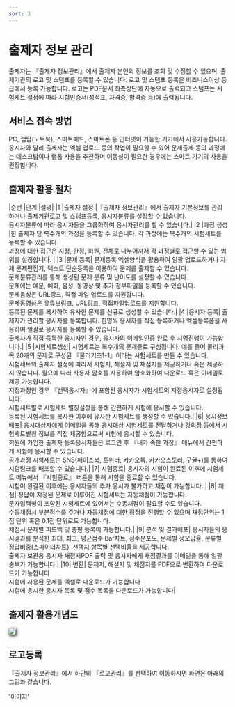 ```yaml
---
sort: 3
---
```


# 출제자 정보 관리


출제자는 『출제자 정보관리』에서 출제자 본인의 정보를 조회 및 수정할 수 있으며  출제기관의 로고 및 스탬프를 등록할 수 있습니다. 로고 및 스탬프 등록은 비즈니스이상 등급에서 등록 가능합니다. 로고는 PDF문서 좌측상단에 자동으로 출력되고 스탬프는 시험세트 설정에 따라 시험인증서(성적표, 자격증, 합격증 등)에 출력됩니다.



## 서비스 접속 방법

PC, 랩탑(노트북), 스마트패드, 스마트폰 등 인터넷이 가능한 기기에서 사용가능합니다.
응시자와 달리 출제자는 엑셀 업로드 등의 작업이 필요할 수 있어 문제출제 등의 과정에는 데스크탑이나 랩톱 사용을 추천하며 이동성이 필요한 경우에는 스마트 기기의 사용을 권장합니다.

## 출제자 활용 절차

|순번	|단계	|설명|
|1	|출제자 설정	|『출제자 정보관리』에서 출제자 기본정보를 관리하거나 출제기관로고 및 스탬프등록, 응시자분류를 설정할 수 있습니다.<br> 응시자분류에 따라 응시자들을 그룹화하여 응시자관리를 할 수 있습니다.|
|2	|과정 생성	|한 출제자 당 복수개의 과정을 등록할 수 있습니다. 각 과정에는 복수개의 시험세트를 등록할 수 있습니다.<br>과정에 대한 접근은 지정, 한정, 회원, 전체로 나누어져서 각 과정별로 접근할 수 있는 범위를 설정합니다. |
|3	|문제 등록|	문제등록 엑셀양식을 활용하여 일괄 업로드하거나 자체 문제편집기, 텍스트 단순등록을 이용하여 문제를 출제할 수 있습니다.<br>문제분류관리를 통해 생성된 문제 분류 및 난이도를 설정할 수 있습니다.<br>문제에는 예문, 예화, 음성, 동영상 및 추가 첨부파일을 등록할 수 있습니다.<br>문제음성은 URL링크, 직접 파일 업로드를 지원합니다.<br>문제동영상은 유튜브링크, URL링크, 직접파일업로드를 지원합니다.<br>등록된 문제를 복사하여 유사한 문제를 신규로 생성할 수 있습니다.|
|4	|응시자 등록|	출제자가 관리할 응시자를 등록합니다. 한명씩 응시자를 직접 등록하거나 엑셀등록폼을 사용하여 일괄로 응시자를 등록할 수 있습니다.<br>출제자가 직접 등록한 응시자인 경우, 응시자의 이메일인증 완료 후 시험진행이 가능합니다.|
|5	|시험세트생성| 시험세트는 복수개의 문제들로 구성됩니다. 예를 들어 물리과목 20개의 문제로 구성된 『물리기초1-1』이라는 시험세트를 만들 수 있습니다.<br>시험세트의 출제자 설정에 따라서 시험지, 해설지 및 채점지를 제공하거나 혹은 제공하지 않습니다. 필요에 따라 사용자 암호를 사용하여 암호화하여 다운로드 혹은 이메일로 제공 가능합니다.<br>지정과정인 경우 『선택응시자』에 포함된 응시자가 시험세트의 지정응시자로 설정됩니다.<br>시험세트별로 시험세트 별칭설정을 통해 간편하게 시험에 응시할 수 있습니다.<br>등록된 시험세트를 복사한 이후에 유사한 시험세트를 생성할 수 있습니다.|
|6|	응시정보배포| 응시대상자에게 이메일을 통해 응시대상 시험세트를 전달하거나 강의장 등에서 시험세트별칭 정보를 직접 제공함으로써 시험에 응시할 수 있습니다.<br>회원에 가입한 출제자 등록응시자들은 로그인 후 『내가 속한 과정』 메뉴에서 간편하게 시험에 응시할 수 있습니다.<br>공개과정 시험세트는 SNS(페이스북, 트위터, 카카오톡, 카카오스토리, 구글+)를 통하여 시험링크를 배포할 수 있습니다.|
|7|	시험종료| 응시자의 시험이 완료된 이후에 시험세트 메뉴에서 『시험종료』 버튼을 통해 시험을 종료할 수 있습니다.<br>시험이 완결된 이후에는 응시자들의 추가 응시가 불가하고 채점이 가능합니다. |
|8|	채점| 정답이 지정된 문제로 이루어진 시험세트는 자동채점이 가능합니다.<br>문자입력형이 포함된 시험세트에 있어서는 수동채점이 필요할 수도 있습니다.<br>수동채점시 부분점수를 주거나 자동채점에 대한 정정을 진행할 수 있으며 채점단위는 1점 단위 혹은 0.1점 단위로도 가능합니다.<br>채점시 문제별 피드백 및 총평 등록이 가능합니다.|
|9|	분석 및 결과배포| 응시자들의 응시결과를 분석한 최대, 최고, 평균점수 Bar차트, 점수분포도, 문제별 정오답율, 분류별 정답비중(스파이더차트), 선택지 항목별 선택비율을 제공합니다.<br>출제자 보관용 응시자 채점지PDF 출력 및 응시자에게 채점결과를 이메일을 통해 일괄송부가 가능합니다.|
|10|	변환| 문제지, 해설지 및 채점지를 PDF으로 변환하여 다운로드가 가능합니다<br>시험에 사용된 문제를 엑셀로 다운로드가 가능합니다<br>시험에 응시한 응시자 목록 및 점수 목록을 다운로드가 가능합니다|





## 출제자 활용개념도
<img src="https://soystudy.github.io/img/Conceptofuse2.png" style="box-shadow:2px 2px 7px;">

## 로고등록
『출제자 정보관리』에서 하단의 『로고관리』를 선택하여 이동하시면 화면은 아래의 그림과 같습니다.

'이미지'
